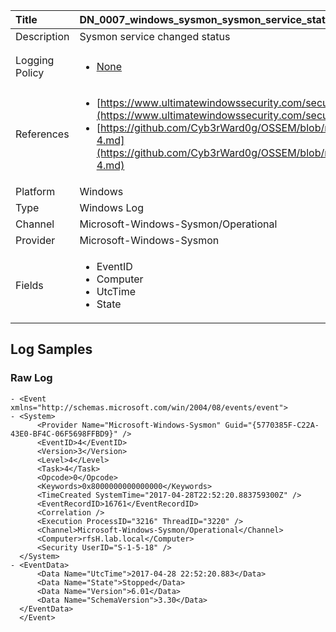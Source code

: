 | Title          | DN_0007_windows_sysmon_sysmon_service_state_changed_4                                                                                                      |
|:---------------|:-----------------------------------------------------------------------------------------------------------------|
| Description    | Sysmon service changed status
                                                                                                |
| Logging Policy | <ul><li>[None](../Logging_Policies/None.md)</li></ul> |
| References     | <ul><li>[https://www.ultimatewindowssecurity.com/securitylog/encyclopedia/event.aspx?eventid=90004](https://www.ultimatewindowssecurity.com/securitylog/encyclopedia/event.aspx?eventid=90004)</li><li>[https://github.com/Cyb3rWard0g/OSSEM/blob/master/data_dictionaries/windows/sysmon/event-4.md](https://github.com/Cyb3rWard0g/OSSEM/blob/master/data_dictionaries/windows/sysmon/event-4.md)</li></ul>                                  |
| Platform       | Windows    																																															  |
| Type           | Windows Log        																																															  |
| Channel        | Microsoft-Windows-Sysmon/Operational     																																															  |
| Provider       | Microsoft-Windows-Sysmon    																																															  |
| Fields         | <ul><li>EventID</li><li>Computer</li><li>UtcTime</li><li>State</li></ul>                                               |


## Log Samples

### Raw Log

```
- <Event xmlns="http://schemas.microsoft.com/win/2004/08/events/event">
- <System>
      <Provider Name="Microsoft-Windows-Sysmon" Guid="{5770385F-C22A-43E0-BF4C-06F5698FFBD9}" />
      <EventID>4</EventID>
      <Version>3</Version>
      <Level>4</Level>
      <Task>4</Task>
      <Opcode>0</Opcode>
      <Keywords>0x8000000000000000</Keywords>
      <TimeCreated SystemTime="2017-04-28T22:52:20.883759300Z" />
      <EventRecordID>16761</EventRecordID>
      <Correlation />
      <Execution ProcessID="3216" ThreadID="3220" />
      <Channel>Microsoft-Windows-Sysmon/Operational</Channel>
      <Computer>rfsH.lab.local</Computer>
      <Security UserID="S-1-5-18" />
  </System>
- <EventData>
      <Data Name="UtcTime">2017-04-28 22:52:20.883</Data>
      <Data Name="State">Stopped</Data>
      <Data Name="Version">6.01</Data>
      <Data Name="SchemaVersion">3.30</Data>
  </EventData>
  </Event>

```




